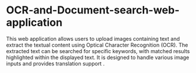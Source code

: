 # OCR-and-Document-search-web-application
This web application allows users to upload images containing text and extract the textual content using Optical Character Recognition (OCR). The extracted text can be searched for specific keywords, with matched results highlighted within the displayed text. It is designed to handle various image inputs and provides translation support .
